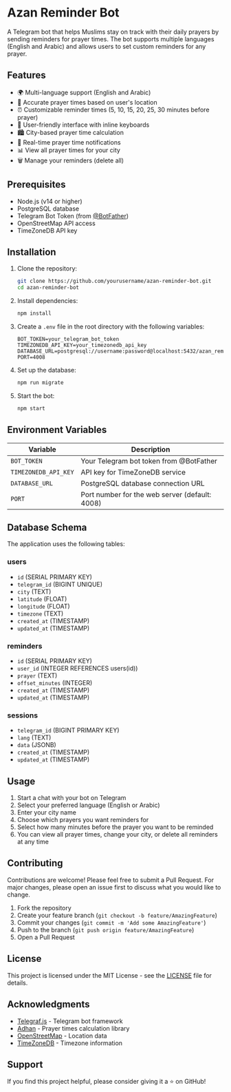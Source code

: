 # Azan Reminder Bot

A Telegram bot that helps Muslims stay on track with their daily prayers by sending reminders for prayer times. The bot supports multiple languages (English and Arabic) and allows users to set custom reminders for any prayer.

## Features

- 🌍 Multi-language support (English and Arabic)
- 🕌 Accurate prayer times based on user's location
- ⏰ Customizable reminder times (5, 10, 15, 20, 25, 30 minutes before prayer)
- 📱 User-friendly interface with inline keyboards
- 🏙️ City-based prayer time calculation
- 🔔 Real-time prayer time notifications
- 📊 View all prayer times for your city
- 🗑️ Manage your reminders (delete all)

## Prerequisites

- Node.js (v14 or higher)
- PostgreSQL database
- Telegram Bot Token (from [@BotFather](https://t.me/BotFather))
- OpenStreetMap API access
- TimeZoneDB API key

## Installation

1. Clone the repository:
   ```bash
   git clone https://github.com/yourusername/azan-reminder-bot.git
   cd azan-reminder-bot
   ```

2. Install dependencies:
   ```bash
   npm install
   ```

3. Create a `.env` file in the root directory with the following variables:
   ```env
   BOT_TOKEN=your_telegram_bot_token
   TIMEZONEDB_API_KEY=your_timezonedb_api_key
   DATABASE_URL=postgresql://username:password@localhost:5432/azan_reminder
   PORT=4008
   ```

4. Set up the database:
   ```bash
   npm run migrate
   ```

5. Start the bot:
   ```bash
   npm start
   ```

## Environment Variables

| Variable | Description |
|----------|-------------|
| `BOT_TOKEN` | Your Telegram bot token from @BotFather |
| `TIMEZONEDB_API_KEY` | API key for TimeZoneDB service |
| `DATABASE_URL` | PostgreSQL database connection URL |
| `PORT` | Port number for the web server (default: 4008) |

## Database Schema

The application uses the following tables:

### users
- `id` (SERIAL PRIMARY KEY)
- `telegram_id` (BIGINT UNIQUE)
- `city` (TEXT)
- `latitude` (FLOAT)
- `longitude` (FLOAT)
- `timezone` (TEXT)
- `created_at` (TIMESTAMP)
- `updated_at` (TIMESTAMP)

### reminders
- `id` (SERIAL PRIMARY KEY)
- `user_id` (INTEGER REFERENCES users(id))
- `prayer` (TEXT)
- `offset_minutes` (INTEGER)
- `created_at` (TIMESTAMP)
- `updated_at` (TIMESTAMP)

### sessions
- `telegram_id` (BIGINT PRIMARY KEY)
- `lang` (TEXT)
- `data` (JSONB)
- `created_at` (TIMESTAMP)
- `updated_at` (TIMESTAMP)

## Usage

1. Start a chat with your bot on Telegram
2. Select your preferred language (English or Arabic)
3. Enter your city name
4. Choose which prayers you want reminders for
5. Select how many minutes before the prayer you want to be reminded
6. You can view all prayer times, change your city, or delete all reminders at any time

## Contributing

Contributions are welcome! Please feel free to submit a Pull Request. For major changes, please open an issue first to discuss what you would like to change.

1. Fork the repository
2. Create your feature branch (`git checkout -b feature/AmazingFeature`)
3. Commit your changes (`git commit -m 'Add some AmazingFeature'`)
4. Push to the branch (`git push origin feature/AmazingFeature`)
5. Open a Pull Request

## License

This project is licensed under the MIT License - see the [LICENSE](LICENSE) file for details.

## Acknowledgments

- [Telegraf.js](https://telegraf.js.org/) - Telegram bot framework
- [Adhan](https://github.com/batoulapps/adhan-js) - Prayer times calculation library
- [OpenStreetMap](https://www.openstreetmap.org/) - Location data
- [TimeZoneDB](https://timezonedb.com/) - Timezone information

## Support

If you find this project helpful, please consider giving it a ⭐️ on GitHub! 